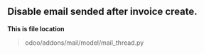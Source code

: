 ## Disable email sended after invoice create.

**This is file location**
> odoo/addons/mail/model/mail_thread.py



